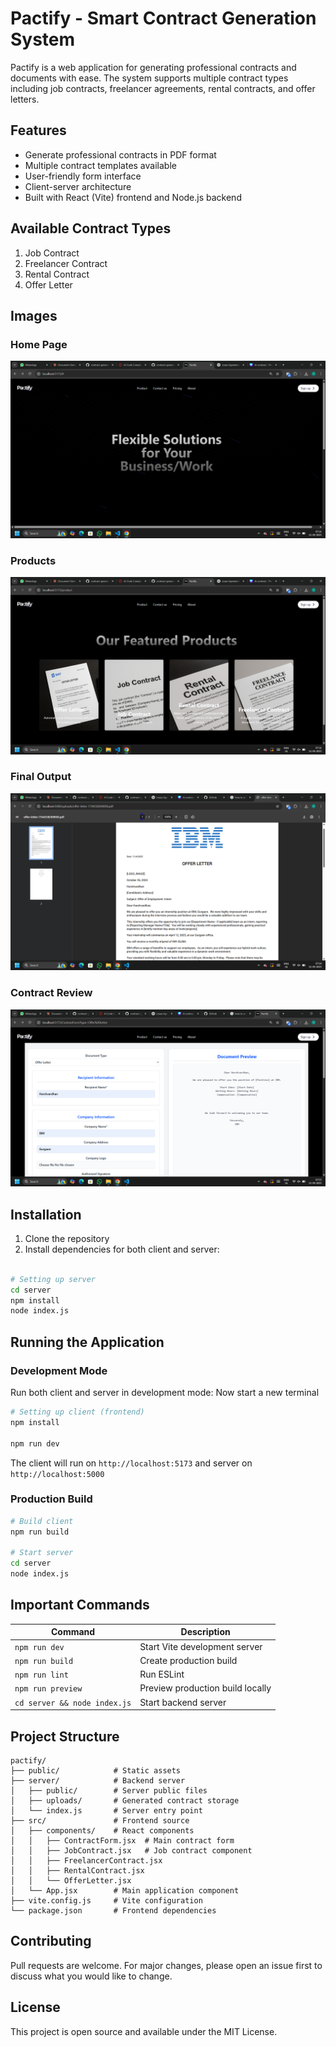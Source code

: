 # Pactify - Smart Contract Generation System

Pactify is a web application for generating professional contracts and documents with ease. The system supports multiple contract types including job contracts, freelancer agreements, rental contracts, and offer letters.

## Features

- Generate professional contracts in PDF format
- Multiple contract templates available
- User-friendly form interface
- Client-server architecture
- Built with React (Vite) frontend and Node.js backend

## Available Contract Types

1. Job Contract
2. Freelancer Contract  
3. Rental Contract
4. Offer Letter

## Images

### Home Page

![Pactify Interface](./public/frontpage.png)

### Products

![Pactify Interface](./public/products.png)

### Final Output

![Pactify Interface](./public/finaloutput.png)

### Contract Review

![Pactify Interface](./public/contractpreview.png)

## Installation

1. Clone the repository
2. Install dependencies for both client and server:

```bash

# Setting up server
cd server
npm install
node index.js
```

## Running the Application

### Development Mode

Run both client and server in development mode:
Now start a new terminal

```bash
# Setting up client (frontend)
npm install

npm run dev
```

The client will run on `http://localhost:5173` and server on `http://localhost:5000`

### Production Build

```bash
# Build client
npm run build

# Start server
cd server
node index.js
```

## Important Commands

| Command | Description |
|---------|-------------|
| `npm run dev` | Start Vite development server |
| `npm run build` | Create production build |
| `npm run lint` | Run ESLint |
| `npm run preview` | Preview production build locally |
| `cd server && node index.js` | Start backend server |

## Project Structure

```
pactify/
├── public/            # Static assets
├── server/            # Backend server
│   ├── public/        # Server public files
│   ├── uploads/       # Generated contract storage
│   └── index.js       # Server entry point
├── src/               # Frontend source
│   ├── components/    # React components
│   │   ├── ContractForm.jsx  # Main contract form
│   │   ├── JobContract.jsx   # Job contract component
│   │   ├── FreelancerContract.jsx
│   │   ├── RentalContract.jsx
│   │   └── OfferLetter.jsx
│   └── App.jsx        # Main application component
├── vite.config.js     # Vite configuration
└── package.json       # Frontend dependencies
```

## Contributing

Pull requests are welcome. For major changes, please open an issue first to discuss what you would like to change.

## License

This project is open source and available under the MIT License.
